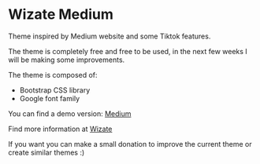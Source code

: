 # Wizate Medium

Theme inspired by Medium website and some Tiktok features.

The theme is completely free and free to be used, in the next few weeks I will be making some improvements.

The theme is composed of:

- Bootstrap CSS library
- Google font family

You can find a demo version: [Medium](https://wizate.com/demo/medium/)

Find more information at [Wizate](https://wizate.com/)

If you want you can make a small donation to improve the current theme or create similar themes :)
